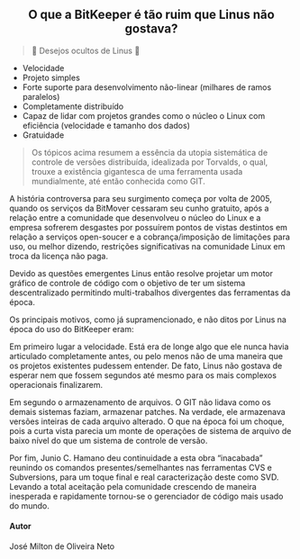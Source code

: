 <h2 align="center">O que a BitKeeper é tão ruim que Linus não gostava? </h2>

> :construction: Desejos ocultos de Linus :construction:

-	Velocidade
-	Projeto simples
-	Forte suporte para desenvolvimento não-linear (milhares de ramos paralelos)
-	Completamente distribuído
-	Capaz de lidar com projetos grandes como o núcleo o Linux com eficiência (velocidade e tamanho dos dados)
-	Gratuidade
>Os tópicos acima resumem a essência da utopia sistemática de controle de versões distribuída, idealizada por Torvalds, o qual, trouxe a existência gigantesca de uma ferramenta usada mundialmente, até então conhecida como GIT. 

A história controversa para seu surgimento começa por volta de 2005, quando os serviços da BitMover cessaram seu cunho gratuito, após a relação entre a comunidade que desenvolveu o núcleo do Linux e a empresa sofrerem desgastes por possuírem pontos de vistas destintos em relação a serviços open-soucer e a cobrança/imposição de limitações para uso, ou melhor dizendo, restrições significativas na comunidade Linux em troca da licença não paga.

Devido as questões emergentes Linus então resolve projetar um motor gráfico de controle de código com o objetivo de ter um sistema descentralizado permitindo multi-trabalhos divergentes das ferramentas da época.

Os principais motivos, como já supramencionado, e não ditos por Linus na época do uso do BitKeeper eram: 

Em primeiro lugar a velocidade. Está era de longe algo que ele nunca havia articulado completamente antes, ou pelo menos não de uma maneira que os projetos existentes pudessem entender. De fato, Linus não gostava de esperar nem que fossem segundos até mesmo para os mais complexos operacionais finalizarem.

Em segundo o armazenamento de arquivos. O GIT não lidava como os demais sistemas faziam, armazenar patches. Na verdade, ele armazenava versões inteiras de cada arquivo alterado. O que na época foi um choque, pois a curta vista parecia um monte de operações de sistema de arquivo de baixo nível do que um sistema de controle de versão.

Por fim, Junio C. Hamano deu continuidade a esta obra “inacabada” reunindo os comandos presentes/semelhantes nas ferramentas CVS e Subversions, para um toque final e real caracterização deste como SVD. Levando a total aceitação pela comunidade crescendo de maneira inesperada e rapidamente tornou-se o gerenciador de código mais usado do mundo.



#### Autor

José Milton de Oliveira Neto
